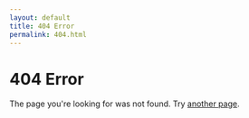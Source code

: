 ```yaml
---
layout: default
title: 404 Error
permalink: 404.html
---
```


# 404 Error

The page you're looking for was not found. Try <a href="{{ site.url }}">another page</a>.